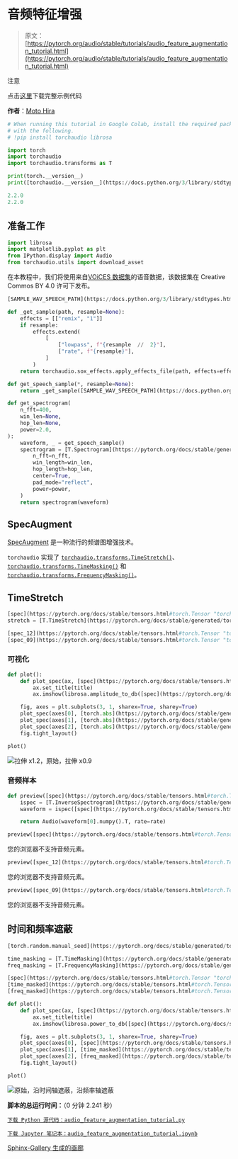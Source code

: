 # 音频特征增强

> 原文：[https://pytorch.org/audio/stable/tutorials/audio_feature_augmentation_tutorial.html](https://pytorch.org/audio/stable/tutorials/audio_feature_augmentation_tutorial.html)

注意

点击[这里](#sphx-glr-download-tutorials-audio-feature-augmentation-tutorial-py)下载完整示例代码

**作者**：[Moto Hira](mailto:moto%40meta.com)

```py
# When running this tutorial in Google Colab, install the required packages
# with the following.
# !pip install torchaudio librosa

import torch
import torchaudio
import torchaudio.transforms as T

print(torch.__version__)
print([torchaudio.__version__](https://docs.python.org/3/library/stdtypes.html#str "builtins.str")) 
```

```py
2.2.0
2.2.0 
```

## 准备工作[](#preparation "跳转到此标题的永久链接")

```py
import librosa
import matplotlib.pyplot as plt
from IPython.display import Audio
from torchaudio.utils import download_asset 
```

在本教程中，我们将使用来自[VOiCES 数据集](https://iqtlabs.github.io/voices/)的语音数据，该数据集在 Creative Commos BY 4.0 许可下发布。

```py
[SAMPLE_WAV_SPEECH_PATH](https://docs.python.org/3/library/stdtypes.html#str "builtins.str") = download_asset("tutorial-assets/Lab41-SRI-VOiCES-src-sp0307-ch127535-sg0042.wav")

def _get_sample(path, resample=None):
    effects = [["remix", "1"]]
    if resample:
        effects.extend(
            [
                ["lowpass", f"{resample  //  2}"],
                ["rate", f"{resample}"],
            ]
        )
    return torchaudio.sox_effects.apply_effects_file(path, effects=effects)

def get_speech_sample(*, resample=None):
    return _get_sample([SAMPLE_WAV_SPEECH_PATH](https://docs.python.org/3/library/stdtypes.html#str "builtins.str"), resample=resample)

def get_spectrogram(
    n_fft=400,
    win_len=None,
    hop_len=None,
    power=2.0,
):
    waveform, _ = get_speech_sample()
    spectrogram = [T.Spectrogram](https://pytorch.org/docs/stable/generated/torch.nn.Module.html#torch.nn.Module "torch.nn.Module")(
        n_fft=n_fft,
        win_length=win_len,
        hop_length=hop_len,
        center=True,
        pad_mode="reflect",
        power=power,
    )
    return spectrogram(waveform) 
```

## SpecAugment[](#specaugment "跳转到此标题的永久链接")

[SpecAugment](https://ai.googleblog.com/2019/04/specaugment-new-data-augmentation.html) 是一种流行的频谱图增强技术。

`torchaudio` 实现了 [`torchaudio.transforms.TimeStretch()`](../generated/torchaudio.transforms.TimeStretch.html#torchaudio.transforms.TimeStretch "torchaudio.transforms.TimeStretch")、[`torchaudio.transforms.TimeMasking()`](../generated/torchaudio.transforms.TimeMasking.html#torchaudio.transforms.TimeMasking "torchaudio.transforms.TimeMasking") 和 [`torchaudio.transforms.FrequencyMasking()`](../generated/torchaudio.transforms.FrequencyMasking.html#torchaudio.transforms.FrequencyMasking "torchaudio.transforms.FrequencyMasking")。

## TimeStretch[](#timestretch "跳转到此标题的永久链接")

```py
[spec](https://pytorch.org/docs/stable/tensors.html#torch.Tensor "torch.Tensor") = get_spectrogram(power=None)
stretch = [T.TimeStretch](https://pytorch.org/docs/stable/generated/torch.nn.Module.html#torch.nn.Module "torch.nn.Module")()

[spec_12](https://pytorch.org/docs/stable/tensors.html#torch.Tensor "torch.Tensor") = stretch([spec](https://pytorch.org/docs/stable/tensors.html#torch.Tensor "torch.Tensor"), overriding_rate=1.2)
[spec_09](https://pytorch.org/docs/stable/tensors.html#torch.Tensor "torch.Tensor") = stretch([spec](https://pytorch.org/docs/stable/tensors.html#torch.Tensor "torch.Tensor"), overriding_rate=0.9) 
```

### 可视化[](#visualization "跳转到此标题的永久链接")

```py
def plot():
    def plot_spec(ax, [spec](https://pytorch.org/docs/stable/tensors.html#torch.Tensor "torch.Tensor"), title):
        ax.set_title(title)
        ax.imshow(librosa.amplitude_to_db([spec](https://pytorch.org/docs/stable/tensors.html#torch.Tensor "torch.Tensor")), origin="lower", aspect="auto")

    fig, axes = plt.subplots(3, 1, sharex=True, sharey=True)
    plot_spec(axes[0], [torch.abs](https://pytorch.org/docs/stable/generated/torch.abs.html#torch.abs "torch.abs")([spec_12](https://pytorch.org/docs/stable/tensors.html#torch.Tensor "torch.Tensor")[0]), title="Stretched x1.2")
    plot_spec(axes[1], [torch.abs](https://pytorch.org/docs/stable/generated/torch.abs.html#torch.abs "torch.abs")([spec](https://pytorch.org/docs/stable/tensors.html#torch.Tensor "torch.Tensor")[0]), title="Original")
    plot_spec(axes[2], [torch.abs](https://pytorch.org/docs/stable/generated/torch.abs.html#torch.abs "torch.abs")([spec_09](https://pytorch.org/docs/stable/tensors.html#torch.Tensor "torch.Tensor")[0]), title="Stretched x0.9")
    fig.tight_layout()

plot() 
```

![拉伸 x1.2，原始，拉伸 x0.9](../Images/2d28a63fd3c52fb5175ba466b3a427ae.png)

### 音频样本[](#audio-samples "跳转到此标题的永久链接")

```py
def preview([spec](https://pytorch.org/docs/stable/tensors.html#torch.Tensor "torch.Tensor"), rate=16000):
    ispec = [T.InverseSpectrogram](https://pytorch.org/docs/stable/generated/torch.nn.Module.html#torch.nn.Module "torch.nn.Module")()
    waveform = ispec([spec](https://pytorch.org/docs/stable/tensors.html#torch.Tensor "torch.Tensor"))

    return Audio(waveform[0].numpy().T, rate=rate)

preview([spec](https://pytorch.org/docs/stable/tensors.html#torch.Tensor "torch.Tensor")) 
```

您的浏览器不支持音频元素。

```py
preview([spec_12](https://pytorch.org/docs/stable/tensors.html#torch.Tensor "torch.Tensor")) 
```

您的浏览器不支持音频元素。

```py
preview([spec_09](https://pytorch.org/docs/stable/tensors.html#torch.Tensor "torch.Tensor")) 
```

您的浏览器不支持音频元素。

## 时间和频率遮蔽[](#time-and-frequency-masking "跳转到此标题的永久链接")

```py
[torch.random.manual_seed](https://pytorch.org/docs/stable/generated/torch.manual_seed.html#torch.manual_seed "torch.manual_seed")(4)

time_masking = [T.TimeMasking](https://pytorch.org/docs/stable/generated/torch.nn.Module.html#torch.nn.Module "torch.nn.Module")(time_mask_param=80)
freq_masking = [T.FrequencyMasking](https://pytorch.org/docs/stable/generated/torch.nn.Module.html#torch.nn.Module "torch.nn.Module")(freq_mask_param=80)

[spec](https://pytorch.org/docs/stable/tensors.html#torch.Tensor "torch.Tensor") = get_spectrogram()
[time_masked](https://pytorch.org/docs/stable/tensors.html#torch.Tensor "torch.Tensor") = time_masking([spec](https://pytorch.org/docs/stable/tensors.html#torch.Tensor "torch.Tensor"))
[freq_masked](https://pytorch.org/docs/stable/tensors.html#torch.Tensor "torch.Tensor") = freq_masking([spec](https://pytorch.org/docs/stable/tensors.html#torch.Tensor "torch.Tensor")) 
```

```py
def plot():
    def plot_spec(ax, [spec](https://pytorch.org/docs/stable/tensors.html#torch.Tensor "torch.Tensor"), title):
        ax.set_title(title)
        ax.imshow(librosa.power_to_db([spec](https://pytorch.org/docs/stable/tensors.html#torch.Tensor "torch.Tensor")), origin="lower", aspect="auto")

    fig, axes = plt.subplots(3, 1, sharex=True, sharey=True)
    plot_spec(axes[0], [spec](https://pytorch.org/docs/stable/tensors.html#torch.Tensor "torch.Tensor")[0], title="Original")
    plot_spec(axes[1], [time_masked](https://pytorch.org/docs/stable/tensors.html#torch.Tensor "torch.Tensor")[0], title="Masked along time axis")
    plot_spec(axes[2], [freq_masked](https://pytorch.org/docs/stable/tensors.html#torch.Tensor "torch.Tensor")[0], title="Masked along frequency axis")
    fig.tight_layout()

plot() 
```

![原始，沿时间轴遮蔽，沿频率轴遮蔽](../Images/dfd47c6272905af9b424d7f0d4c7d9b6.png)

**脚本的总运行时间：**（0 分钟 2.241 秒）

[`下载 Python 源代码：audio_feature_augmentation_tutorial.py`](../_downloads/990b89939a1ec55aa67059703f290ab8/audio_feature_augmentation_tutorial.py)

[`下载 Jupyter 笔记本：audio_feature_augmentation_tutorial.ipynb`](../_downloads/964bcef8c44a49827f48a287ad198e38/audio_feature_augmentation_tutorial.ipynb)

[Sphinx-Gallery 生成的画廊](https://sphinx-gallery.github.io)
